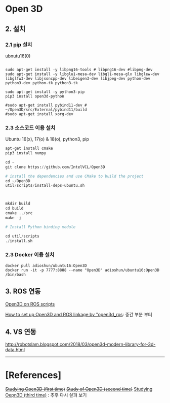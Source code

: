 # Open 3D 

## 2. 설치 

### 2.1 [pip](https://pypi.org/project/open3d-python/) 설치 

ubnutu16(0)

```

sudo apt-get install -y libpng16-tools # libpng16-dev #libpng-dev 
sudo apt-get install -y libglu1-mesa-dev libgl1-mesa-glx libglew-dev libglfw3-dev libjsoncpp-dev libeigen3-dev libjpeg-dev python-dev python3-dev python-tk python3-tk

sudo apt-get install -y python3-pip 
pip3 install open3d-python

#sudo apt-get install pybind11-dev # ~/Open3D/src/External/pybind11/build 
#sudo apt-get install xorg-dev 
```

### 2.3 소스코드 이용 설치

Ubuntu 16(x), 17(o) & 18(o), python3, pip

```python
apt-get install cmake 
pip3 install numpy

cd ~
git clone https://github.com/IntelVCL/Open3D

# install the dependencies and use CMake to build the project
cd ~/Open3D
util/scripts/install-deps-ubuntu.sh



mkdir build
cd build
cmake ../src
make -j

# Install Python binding module 

cd util/scripts
./install.sh
```


### 2.3 Docker 이용 설치

```
docker pull adioshun/ubuntu16:Open3D
docker run -it -p 7777:8888 --name "Open3D" adioshun/ubuntu16:Open3D /bin/bash
```


## 3. ROS 연동 

[Open3D on ROS scripts](https://github.com/karaage0703/open3d_ros)

[How to set up Open3D and ROS linkage by "open3d_ros](https://karaage.hatenadiary.jp/entry/2018/03/12/073000): 중간 부분 부터 


## 4. VS 연동 

http://robotslam.blogspot.com/2018/03/open3d-modern-library-for-3d-data.html

---
# [References]

~~[Studying Open3D (first time)](http://robonchu.hatenablog.com/entry/2018/02/24/200635)~~
~~[Study of Open3D (second time)](http://robonchu.hatenablog.com/entry/2018/02/25/121024)~~
[Studying Oepn3D (third time)](http://robonchu.hatenablog.com/entry/2018/02/25/200510) : 추후 다시 살펴 보기 
